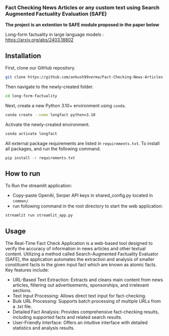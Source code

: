 ### **Fact Checking News Articles or any custom text using Search Augmented Factuality Evaluation (SAFE)**
**The project is an extention to SAFE module proposed in the paper below**

Long-form factuality in large language models : https://arxiv.org/abs/2403.18802

## Installation

First, clone our GitHub repository.

```bash
git clone https://github.com/ankush99verma/Fact-Checking-News-Articles-Using-Search-Augmented-Factuality-Evaluation.git
```

Then navigate to the newly-created folder.
```bash
cd long-form-factuality
```

Next, create a new Python 3.10+ environment using `conda`.

```bash
conda create --name longfact python=3.10
```

Activate the newly-created environment.

```bash
conda activate longfact
```

All external package requirements are listed in `requirements.txt`.
To install all packages, and run the following command.

```bash
pip install -r requirements.txt
```

## How to run
To Run the streamlit application:

- Copy-paste OpenAI, Serper API keys in shared_config.py located in `common/`
- run following command in the root directory to start the web application: 
```bash
streamlit run streamlit_app.py
```

## Usage

The Real-Time Fact Check Application is a web-based tool designed to verify the accuracy of information in news articles and other textual content. Utilizing a method called Search-Augmented Factuality Evaluator (SAFE), the application automates the extraction and analysis of smaller constituent facts in the given input fact which are known as atomic facts.
Key features include:
- URL-Based Text Extraction: Extracts and cleans main content from news articles, filtering out advertisements, sponsorships, and irrelevant sections.
- Text Input Processing: Allows direct text input for fact-checking.
- Bulk URL Processing: Supports batch processing of multiple URLs from a .txt file.
- Detailed Fact Analysis: Provides comprehensive fact-checking results, including supported facts and related search results.
- User-Friendly Interface: Offers an intuitive interface with detailed statistics and analysis results.
